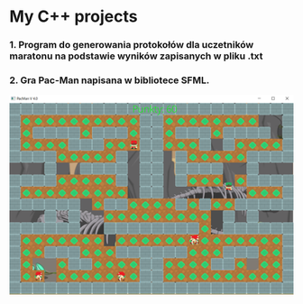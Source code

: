 # My C++ projects 
### 1. Program do generowania protokołów dla uczetników maratonu na podstawie wyników zapisanych w pliku .txt
### 2. Gra Pac-Man napisana w bibliotece SFML.
![Text](PacMan/pacman.png)
